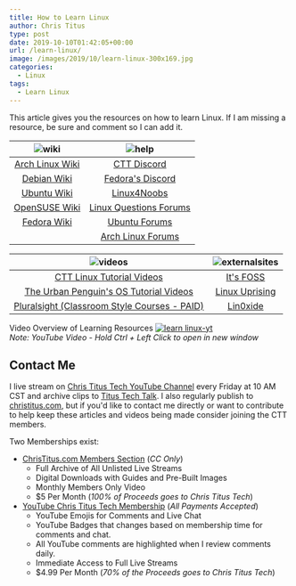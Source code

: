 ```yaml
---
title: How to Learn Linux
author: Chris Titus
type: post
date: 2019-10-10T01:42:05+00:00
url: /learn-linux/
image: /images/2019/10/learn-linux-300x169.jpg
categories:
  - Linux
tags:
  - Learn Linux
---
```

This article gives you the resources on how to learn Linux. If I am missing a resource, be sure and comment so I can add it.<!--more-->

|![wiki](/images/2019/10/wiki-261x300.png)|![help](/images/2019/10/help-300x252.png)|
|:---:|:---:|
|[Arch Linux Wiki](https://wiki.archlinux.org/)|[CTT Discord](https://christitus.com/discord)|
|[Debian Wiki](https://wiki.debian.org/)|[Fedora's Discord](https://discord.gg/fedora)|
|[Ubuntu Wiki](https://wiki.ubuntu.com/)|[Linux4Noobs](https://www.reddit.com/r/linux4noobs/)|
|[OpenSUSE Wiki](https://en.opensuse.org/Main_Page)|[Linux Questions Forums](https://www.linuxquestions.org/questions/)|
|[Fedora Wiki](https://fedoraproject.org/wiki/Fedora_Project_Wiki)|[Ubuntu Forums](https://ubuntuforums.org/index.php)|
||[Arch Linux Forums](https://bbs.archlinux.org/)|

|![videos](/images/2019/10/playbutton-150x150.png)|![externalsites](/images/2019/10/Screenwriting-Websites-300x241.jpg)|
|:---:|:---:|
|[CTT Linux Tutorial Videos](https://www.youtube.com/playlist?list=PLc7fktTRMBowM-n5VXCUobY0eddQ1H4YV)|[It's FOSS](https://itsfoss.com/?)|
|[The Urban Penguin's OS Tutorial Videos](https://www.theurbanpenguin.com/operating-system-tutorials/)|[Linux Uprising](https://www.linuxuprising.com/)|
|[Pluralsight (Classroom Style Courses - PAID)](https://christitus.com/pluralsight)|[Lin0xide](https://linoxide.com/)|

Video Overview of Learning Resources
[![learn linux-yt](https://img.youtube.com/vi/a2qblT7o4mE/0.jpg)](https://www.youtube.com/watch?v=a2qblT7o4mE)  
_Note: YouTube Video - Hold Ctrl + Left Click to open in new window_


## Contact Me

I live stream on [Chris Titus Tech YouTube Channel][1] every Friday at 10 AM CST and archive clips to [Titus Tech Talk][2]. I also regularly publish to [christitus.com][3], but if you'd like to contact me directly or want to contribute to help keep these articles and videos being made consider joining the CTT members. 

Two Memberships exist:
- [ChrisTitus.com Members Section][4] (_CC Only_)
  - Full Archive of All Unlisted Live Streams
  - Digital Downloads with Guides and Pre-Built Images
  - Monthly Members Only Video
  - $5 Per Month (_100% of Proceeds goes to Chris Titus Tech_)
- [YouTube Chris Titus Tech Membership][5] (_All Payments Accepted_)
  - YouTube Emojis for Comments and Live Chat
  - YouTube Badges that changes based on membership time for comments and chat.
  - All YouTube comments are highlighted when I review comments daily. 
  - Immediate Access to Full Live Streams
  - $4.99 Per Month (_70% of the Proceeds goes to Chris Titus Tech_)

 [1]: https://www.youtube.com/c/ChrisTitusTech
 [2]: https://www.youtube.com/c/ChrisTitusTechStreams
 [3]: https://christitus.com/
 [4]: https://portal.christitus.com
 [5]: https://links.christitus.com/join